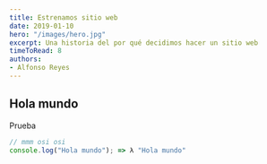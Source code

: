 ```yaml
---
title: Estrenamos sitio web
date: 2019-01-10
hero: "/images/hero.jpg"
excerpt: Una historia del por qué decidimos hacer un sitio web
timeToRead: 8
authors:
- Alfonso Reyes
---
```


## Hola mundo

Prueba

```js
// mmm osi osi
console.log("Hola mundo"); => λ "Hola mundo"
```
